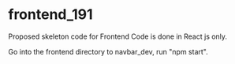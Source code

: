 # frontend_191
Proposed skeleton code for Frontend 
Code is done in React js only.

Go into the frontend directory to navbar_dev, run "npm start".
